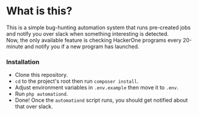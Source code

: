 # What is this?
This is a simple bug-hunting automation system that runs pre-created jobs and notify you over slack when something interesting is detected.\
Now, the only available feature is checking HackerOne programs every 20-minute and notify you if a new program has launched.

### Installation
- Clone this repository.
- `cd` to the project's root then run `composer install`.
- Adjust environment variables in `.env.example` then move it to `.env`.
- Run `php automationd`.
- Done! Once the `automationd` script runs, you should get notified about that over slack.